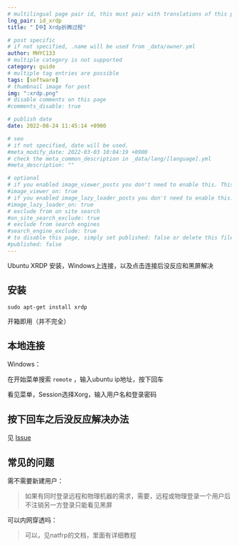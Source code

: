 ```yaml
---
# multilingual page pair id, this must pair with translations of this page. (This name must be unique)
lng_pair: id_xrdp
title: "【中】Xrdp折腾过程"

# post specific
# if not specified, .name will be used from _data/owner.yml
author: MHYC133
# multiple category is not supported
category: guide
# multiple tag entries are possible
tags: [software]
# thumbnail image for post
img: ":xrdp.png"
# disable comments on this page
#comments_disable: true

# publish date
date: 2022-08-24 11:45:14 +0900

# seo
# if not specified, date will be used.
#meta_modify_date: 2022-03-03 10:04:19 +0900
# check the meta_common_description in _data/lang/[language].yml
#meta_description: ""

# optional
# if you enabled image_viewer_posts you don't need to enable this. This is only if image_viewer_posts = false
#image_viewer_on: true
# if you enabled image_lazy_loader_posts you don't need to enable this. This is only if image_lazy_loader_posts = false
#image_lazy_loader_on: true
# exclude from on site search
#on_site_search_exclude: true
# exclude from search engines
#search_engine_exclude: true
# to disable this page, simply set published: false or delete this file
#published: false
---
```



<!-- outline-start -->

Ubuntu XRDP 安装，Windows上连接，以及点击连接后没反应和黑屏解决

<!-- outline-end -->

## 安装

```
sudo apt-get install xrdp
```

开箱即用（并不完全）

## 本地连接

Windows：

在开始菜单搜索 `remote` ，输入ubuntu ip地址，按下回车

看见菜单，Session选择Xorg，输入用户名和登录密码

## 按下回车之后没反应解决办法

见 [Issue](https://github.com/neutrinolabs/xrdp/issues/2321)

## 常见的问题

需不需要新建用户：

> 如果有同时登录远程和物理机器的需求，需要，远程或物理登录一个用户后不注销另一方登录只能看见黑屏

可以内网穿透吗：

> 可以，见natfrp的文档，里面有详细教程
